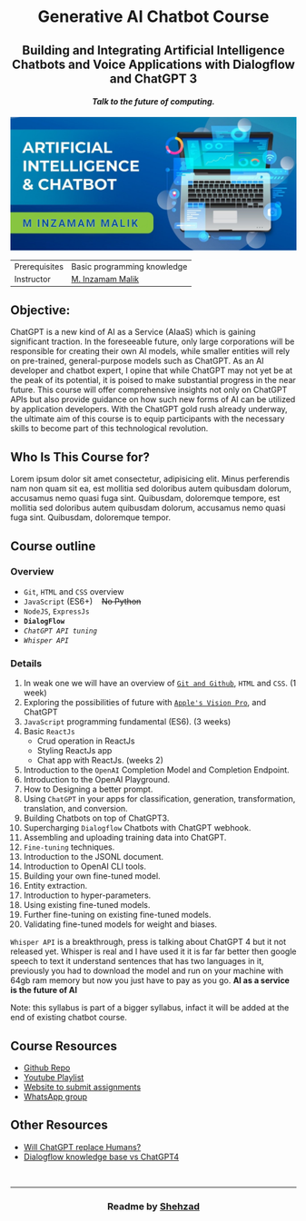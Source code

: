 <h1 align='center'>Generative AI Chatbot Course</h1>
<h2 align='center'>Building and Integrating Artificial Intelligence Chatbots and Voice Applications with Dialogflow and ChatGPT 3</h2>
<h4 align='center'><i>Talk to the future of computing.</i></h4>

<img src='./readme-assets/cover.png'/>

|   |   |
| --- | --- |
| Prerequisites | Basic programming knowledge | List all new or modified files |
| Instructor | [M. Inzamam Malik](https://www.linkedin.com/in/minzamam) |

## Objective:

ChatGPT is a new kind of AI as a Service (AIaaS) which is gaining significant traction. In the foreseeable future, only large corporations will be responsible for creating their own AI models, while smaller entities will rely on pre-trained, general-purpose models such as ChatGPT. As an AI developer and chatbot expert, I opine that while ChatGPT may not yet be at the peak of its potential, it is poised to make substantial progress in the near future.
This course will offer comprehensive insights not only on ChatGPT APIs but also provide guidance on how such new forms of AI can be utilized by application developers. With the ChatGPT gold rush already underway, the ultimate aim of this course is to equip participants with the necessary skills to become part of this technological revolution.

## Who Is This Course for?

Lorem ipsum dolor sit amet consectetur, adipisicing elit. Minus perferendis nam non quam sit ea, est mollitia sed doloribus autem quibusdam dolorum, accusamus nemo quasi fuga sint. Quibusdam, doloremque tempore, est mollitia sed doloribus autem quibusdam dolorum, accusamus nemo quasi fuga sint. Quibusdam, doloremque tempor.

## Course outline

### Overview

- `Git`, `HTML` and `CSS` overview
- `JavaScript` (ES6+) &nbsp;&nbsp;&nbsp;~~No Python~~
- `NodeJS`, `ExpressJs`
- **`DialogFlow`**
- *`ChatGPT API tuning`*
- *`Whisper API`*

### Details

1. In weak one we will have an overview of
   [`Git and Github`](https://youtu.be/vbH9gMqJ5GQ), `HTML` and `CSS`. (1 week)
1. Exploring the possibilities of future with [`Apple's Vision Pro`](https://www.youtube.com/live/GYkq9Rgoj8E?feature=share), and ChatGPT
2. `JavaScript` programming fundamental (ES6). (3 weeks)
3. Basic `ReactJs`
	- Crud operation in ReactJs 
	- Styling ReactJs app 
	- Chat app with ReactJs.
   (weeks 2)
2. Introduction to the `OpenAI` Completion Model and Completion Endpoint.
3. Introduction to the OpenAI Playground.
4. How to Designing a better prompt.
5. Using `ChatGPT` in your apps for classification, generation, transformation, translation, and conversion.
6. Building Chatbots on top of ChatGPT3.
7. Supercharging `Dialogflow` Chatbots with ChatGPT webhook.
8. Assembling and uploading training data into ChatGPT.
9. `Fine-tuning` techniques.
10. Introduction to the JSONL document.
11. Introduction to OpenAI CLI tools.
12. Building your own fine-tuned model.
13. Entity extraction.
14. Introduction to hyper-parameters.
15. Using existing fine-tuned models.
16. Further fine-tuning on existing fine-tuned models.
17. Validating fine-tuned models for weight and biases.
    
`Whisper API` is a breakthrough, press is talking about ChatGPT 4 but it not released yet.
Whisper is real and I have used it it is far far better then google speech to text it understand sentences that has two languages in it, previously you had to download the model and run on your machine with 64gb ram memory but now you just have to pay as you go.
**AI as a service is the future of AI**

Note: this syllabus is part of a bigger syllabus, infact it will be added at the end of existing chatbot course.


## Course Resources

- [Github Repo](https://github.com/mInzamamMalik/SMIT-chatbot-b3)
- [Youtube Playlist](https://www.youtube.com/@InzamamMalik)
- [Website to submit assignments](https://sysborg-air.web.app/)
- [WhatsApp group]()

## Other Resources

- [Will ChatGPT replace Humans?](https://youtu.be/84kL9fInMfQ)
- [Dialogflow knowledge base vs ChatGPT4](https://youtu.be/BZgjbCX1vVU)

<br><hr>
<h3 align='center'>Readme by <a href='https://github.com/shehza-d/'>Shehzad</a></h3>